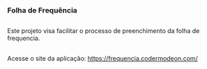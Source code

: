 ### Folha de Frequência
##
Este projeto visa facilitar o processo de preenchimento da folha de frequencia.
##
Acesse o site da aplicação:
<a>https://frequencia.codermodeon.com/</a>
